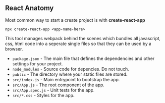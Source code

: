 ## React Anatomy
Most common way to start a create project is with **create-react-app**
```shell
npx create-react-app <app-name-here>
```

This tool manages webpack behind the scenes which bundles all javascript, css, html code into a seperate single files so that they can be used by a browser.

-   `package.json` - The main file that defines the dependencies and other settings for your project.
-   `node_modules` - Source code for depencies. Do not touch.
-   `public` - The directory where your static files are stored.
-   `src/index.js` - Main entrypoint to bootstrap the app.
-   `src/App.js` - The root component of the app.
-   `src/App.spec.js` - Unit tests for the app.
-   `src/*.css` - Styles for the app.
